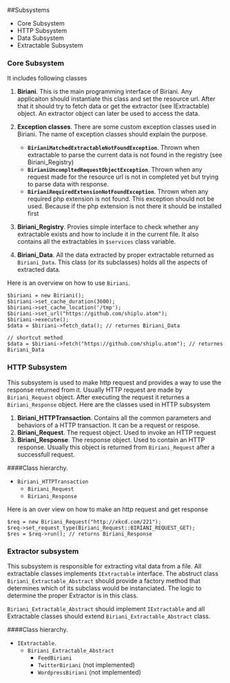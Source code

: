 ##Subsystems

- Core Subsystem
- HTTP Subsystem
- Data Subsystem
- Extractable Subsystem



### Core Subsystem
It includes following classes 

1. **Biriani**. This is the main programming interface of Biriani. Any applicaiton
should instantiate this class and set the resource url. After that it should try
to fetch data or get the extractor (see IExtractable) object. An extractor object 
can later be used to access the data.
2. **Exception classes**. There are some custom exception classes used in Biriani. 
The name of exception classes should explain the purpose.

    - **`BirianiMatchedExtractableNotFoundException`**. Thrown when extractable to 
parse the current data is not found in the registry (see Biriani_Registry)
    - **`BirianiUncompltedRequestObjectException`**. Thrown when any request made for 
the resource url is not in completed yet but trying to parse data with response. 
    - **`BirianiRequiredExtensionNotFoundException`**. Thrown when any required php 
extension is not found. This exception should not be used. Because if the php 
extension is not there it should be installed first

3. **Biriani_Registry**. Provies simple interface to check whether any extractable 
exists and how to include it in the current file. It also contains all the 
extractables in `$services` class variable.

4. **Biriani_Data**. All the data extracted by proper extractable returned as 
`Biriani_Data`. This class (or its subclasses) holds all the aspects of extracted data.

Here is an overview on how to use `Biriani`.

    $biriani = new Biriani();
    $biriani->set_cache_duration(3600);
    $biriani->set_cache_location('/tmp');
    $biriani->set_url("https://github.com/shiplu.atom");
    $biriani->execute();
    $data = $biriani->fetch_data(); // returnes Biriani_Data

    // shortcut method
    $data = $biriani->fetch("https://github.com/shiplu.atom"); // returnes Biriani_Data

### HTTP Subsystem
This subsystem is used to make http request and provides a way to use the response 
returned from it. Usually HTTP request are made by `Biriani_Request` object. After 
executing the request it returnes a `Biriani_Response` object. Here are the classes 
used in HTTP subsystem

1. **Biriani_HTTPTransaction**. Contains all the common parameters and behaviors of 
a HTTP transaction. It can be a request or respose.
2. **Biriani_Request**. The request object. Used to invoke an HTTP request
3. **Biriani_Response**. The response object. Used to contain an HTTP response. 
Usually this object is returned from `Biriani_Request` after a successfull request.

####Class hierarchy.

- `Biriani_HTTPTransaction`
    - `Biriani_Request`
    - `Biriani_Response`

Here is an over view on how to make an http request and get response

    $req = new Biriani_Request("http://xkcd.com/221");
    $req->set_request_type(Biriani_Request::BIRIANI_REQUEST_GET);
    $res = $req->run(); // returns Biriani_Response


### Extractor subsystem
This subsystem is responsible for extracting vital data from a file.  All extractable 
classes implements `IExtractable` interface. The abstruct class 
`Biriani_Extractable_Abstract` should provide a factory method that determines which 
of its subclass would be instanciated. The logic to determine the proper Extractor is 
in this class. 

`Biriani_Extractable_Abstract` should implement `IExtractable` and all Extractable 
classes should extend `Biriani_Extractable_Abstract` class.

####Class hierarchy.

- `IExtractable`. 
    - `Biriani_Extractable_Abstract`
        - `FeedBiriani`
        - `TwitterBiriani` (not implemented)
        - `WordpressBiriani` (not implemented)

